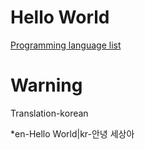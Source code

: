 **Hello World**
==========
[Programming language list](https://ko.wikipedia.org/wiki/%ED%94%84%EB%A1%9C%EA%B7%B8%EB%9E%98%EB%B0%8D_%EC%96%B8%EC%96%B4_%EB%AA%A9%EB%A1%9D)

Warning
======
Translation-korean

*en-Hello World|kr-안녕 세상아

